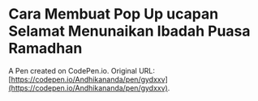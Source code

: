 # Cara Membuat Pop Up ucapan Selamat Menunaikan Ibadah Puasa Ramadhan

A Pen created on CodePen.io. Original URL: [https://codepen.io/Andhikananda/pen/gydxxv](https://codepen.io/Andhikananda/pen/gydxxv).

